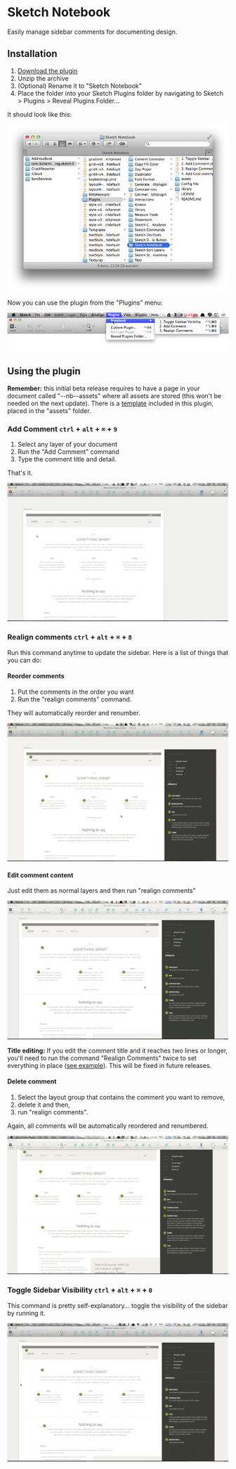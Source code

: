 # Sketch Notebook

Easily manage sidebar comments for documenting design.


## Installation

1. [Download the plugin]
2. Unzip the archive
3. (Optional) Rename it to "Sketch Notebook"
4. Place the folder into your Sketch Plugins folder by navigating to Sketch > Plugins > Reveal Plugins Folder…

It should look like this:

![Sketch Plugins Folder](assets/readme_images/sketchfolder.png?raw=true "Sketch Plugins Folder")

Now you can use the plugin from the "Plugins" menu:

![Plugins menu](assets/readme_images/pluginmenu.png?raw=true "Plugins menu")
  
  
  
## Using the plugin

**Remember:** this initial beta release requires to have a page in your document called "--nb--assets" where all assets are stored (this won't be needed on the next update). There is a [template] included in this plugin, placed in the "assets" folder.
  
  
  
### Add Comment `ctrl` + `alt` + `⌘` + `9`
1. Select any layer of your document
2. Run the "Add Comment" command
3. Type the comment title and detail. 

That's it.

![Adding a comment](assets/readme_images/add_comment.gif?raw=true "Adding a comment")
  
  
  
### Realign comments `ctrl` + `alt` + `⌘` + `8`
Run this command anytime to update the sidebar. Here is a list of things that you can do:
  
  
  
#### Reorder comments
1. Put the comments in the order you want 
2. Run the "realign comments" command. 

They will automatically reorder and renumber.

![Reorder comment](assets/readme_images/reorder.gif?raw=true "Reorder")
  
  
  
#### Edit comment content
Just edit them as normal layers and then run "realign comments"

![Edit comment](assets/readme_images/edit_comment.gif?raw=true "Edit comment")

**Title editing:** If you edit the comment title and it reaches two lines or longer, you'll need to run the command "Realign Comments" twice to set everything in place ([see example]). This will be fixed in future releases.
  
  
  
#### Delete comment
1. Select the layout group that contains the comment you want to remove,
2. delete it and then,
3. run "realign comments". 

Again, all comments will be automatically reordered and renumbered.

![Delete comment](assets/readme_images/delete_comment.gif?raw=true "Delete comment")
  
  
  
### Toggle Sidebar Visibility `ctrl` + `alt` + `⌘` + `0`
This command is pretty self-explanatory... toggle the visibility of the sidebar by running it.

![Toggle Sidebar Visibility](assets/readme_images/toggle_visibility.gif?raw=true "Toggle Sidebar Visibility")
  
  
  
[Download the plugin]:https://github.com/marcosvidal/Sketch-Notebook/archive/master.zip
[see example]:assets/readme_images/edit_title.gif?raw=true
[template]:assets/Notebook%20Assets.sketch?raw=true